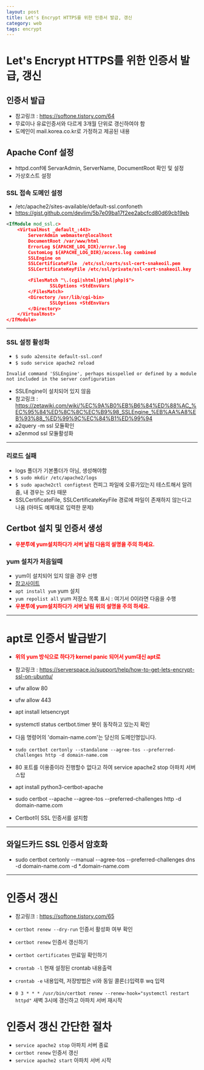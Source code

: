 ```yaml
---
layout: post
title: Let's Encrypt HTTPS를 위한 인증서 발급, 갱신
category: web
tags: encrypt
---
```


# Let's Encrypt HTTPS를 위한 인증서 발급, 갱신
## 인증서 발급
* 참고링크 : https://softone.tistory.com/64
* 무료이나 유료인증서와 다르게 3개월 단위로 갱신하여야 함
* 도메인이 mail.korea.co.kr로 가정하고 제공된 내용

## Apache Conf 설정
* httpd.conf에 ServarAdmin, ServerName, DocumentRoot 확인 및 설정
* 가상호스트 설정

### SSL 접속 도메인 설정 
* /etc/apache2/sites-available/default-ssl.confoneth
* <https://gist.github.com/devlim/5b7e09ba17f2ee2abcfcd80d69cb19eb>
  
```xml
<IfModule mod_ssl.c>
	<VirtualHost _default_:443>
		ServerAdmin webmaster@localhost
		DocumentRoot /var/www/html
		ErrorLog ${APACHE_LOG_DIR}/error.log
		CustomLog ${APACHE_LOG_DIR}/access.log combined
		SSLEngine on
		SSLCertificateFile	/etc/ssl/certs/ssl-cert-snakeoil.pem
		SSLCertificateKeyFile /etc/ssl/private/ssl-cert-snakeoil.key

		<FilesMatch "\.(cgi|shtml|phtml|php)$">
				SSLOptions +StdEnvVars
		</FilesMatch>
		<Directory /usr/lib/cgi-bin>
				SSLOptions +StdEnvVars
		</Directory>
	</VirtualHost>
</IfModule>
```

---

### SSL 설정 활성화
* ```$ sudo a2ensite default-ssl.conf```
* ```$ sudo service apache2 reload```

```Invalid command 'SSLEngine', perhaps misspelled or defined by a module not included in the server configuration```
* SSLEngine이 설치되어 있지 않음
* 참고링크 : https://zetawiki.com/wiki/%EC%9A%B0%EB%B6%84%ED%88%AC_%EC%95%84%ED%8C%8C%EC%B9%98_SSLEngine_%EB%AA%A8%EB%93%88_%ED%99%9C%EC%84%B1%ED%99%94
* a2query -m ssl 모듈확인
* a2enmod ssl 모듈활성화
---

### 리로드 실패
* logs 폴더가 기본폴더가 아님, 생성해야함
* ```$ sudo mkdir /etc/apache2/logs```
* ```$ sudo apache2ctl configtest``` 컨피그 파일에 오류가있는지 테스트해서 알려줌, 내 경우는 오타 때문
* SSLCertificateFile, SSLCertificateKeyFile 경로에 파일이 존재하지 않는다고 나옴 (아마도 예제대로 입력한 문제)
  
## Certbot 설치 및 인증서 생성
* <b style="color:red;">우분투에 yum설치하다가 서버 날림 다음의 설명을 주의 하세요.</b>

### yum 설치가 처음일때
* yum이 설치되어 있지 않을 경우 선행
* [참고사이트](https://m.blog.naver.com/keepbang/221771186484)
* ```apt install yum``` yum 설치
* ```yum repolist all``` yum 저장소 목록 표시 : 여기서 0이라면 다음을 수행
* <b style="color:red;">우분투에 yum설치하다가 서버 날림 위의 설명을 주의 하세요.</b>

---

# apt로 인증서 발급받기
* <b style="color:red;">위의 yum 방식으로 하다가 kernel panic 되어서 yum대신 apt로</b>
* 참고링크 : https://serverspace.io/support/help/how-to-get-lets-encrypt-ssl-on-ubuntu/

* ufw allow 80
* ufw allow 443

* apt install letsencrypt
* systemctl status certbot.timer 봇이 동작하고 있는지 확인

* 다음 명령어의 'domain-name.com'는 당신의 도메인명입니다.
* ```sudo certbot certonly --standalone --agree-tos --preferred-challenges http -d domain-name.com```
* 80 포트를 이용중이라 진행할수 없다고 하여 service apache2 stop 아파치 서버 스탑

* apt install python3-certbot-apache
* sudo certbot --apache --agree-tos --preferred-challenges http -d domain-name.com
* Certbot이 SSL 인증서를 설치함

---

## 와일드카드 SSL 인증서 암호화
* sudo certbot certonly --manual --agree-tos --preferred-challenges dns -d domain-name.com -d *.domain-name.com

---

# 인증서 갱신
* 참고링크 : <https://softone.tistory.com/65>
* ```certbot renew --dry-run``` 인증서 활성화 여부 확인
* ```certbot renew``` 인증서 갱신하기
* ```certbot certificates``` 만료일 확인하기

* ```crontab -l``` 현재 설정된 crontab 내용출력
* ```crontab -e``` 내용입력, 저장방법은 vi와 동일 콜론(:)입력후 wq 입력

* ```0 3 * * * /usr/bin/certbot renew --renew-hook="systemctl restart httpd"``` 새벽 3시에 갱신하고 아파치 서버 재시작

# 인증서 갱신 간단한 절차
* ```service apache2 stop``` 아파치 서버 종료
* ```certbot renew``` 인증서 갱신
* ```service apache2 start``` 아파치 서버 시작